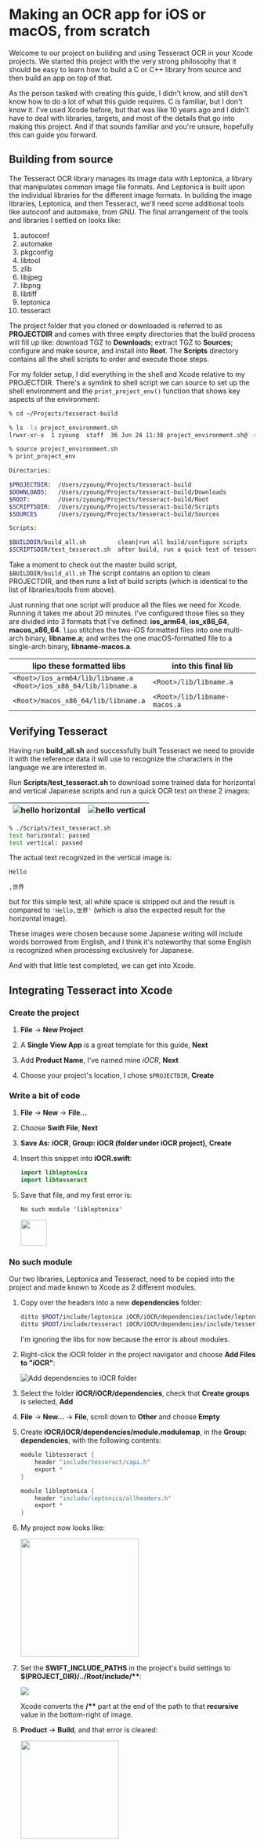 # Making an OCR app for iOS or macOS, from scratch

Welcome to our project on building and using Tesseract OCR in your Xcode projects.  We started this project with the very strong philosophy that it should be easy to learn how to build a C or C++ library from source and then build an app on top of that.

As the person tasked with creating this guide, I didn't know, and still don't know how to do a lot of what this guide requires.  C is familiar, but I don't know it.  I've used Xcode before, but that was like 10 years ago and I didn't have to deal with libraries, targets, and most of the details that go into making this project.  And if that sounds familiar and you're unsure, hopefully this can guide you forward.

## Building from source

The Tesseract OCR library manages its image data with Leptonica, a library that manipulates common image file formats.  And Leptonica is built upon the individual libraries for the different image formats.  In building the image libraries, Leptonica, and then Tesseract, we'll need some additional tools like autoconf and automake, from GNU.  The final arrangement of the tools and libraries I settled on looks like:

1. autoconf
1. automake
1. pkgconfig
1. libtool
1. zlib
1. libjpeg
1. libpng
1. libtiff
1. leptonica
1. tesseract

The project folder that you cloned or downloaded is referred to as **PROJECTDIR** and comes with three empty directories that the build process will fill up like: download TGZ to **Downloads**; extract TGZ to **Sources**; configure and make source, and install into **Root**.  The **Scripts** directory contains all the shell scripts to order and execute those steps.

For my folder setup, I did everything in the shell and Xcode relative to my PROJECTDIR.  There's a symlink to shell script we can source to set up the shell environment and the `print_project_env()` function that shows key aspects of the environment:

```zsh
% cd ~/Projects/tesseract-build

% ls -la project_environment.sh
lrwxr-xr-x  1 zyoung  staff  36 Jun 24 11:38 project_environment.sh@ -> Scripts/build/project_environment.sh

% source project_environment.sh
% print_project_env

Directories:

$PROJECTDIR:  /Users/zyoung/Projects/tesseract-build
$DOWNLOADS:   /Users/zyoung/Projects/tesseract-build/Downloads
$ROOT:        /Users/zyoung/Projects/tesseract-build/Root
$SCRIPTSDIR:  /Users/zyoung/Projects/tesseract-build/Scripts
$SOURCES      /Users/zyoung/Projects/tesseract-build/Sources

Scripts:

$BUILDDIR/build_all.sh         clean|run all build/configure scripts
$SCRIPTSDIR/test_tesseract.sh  after build, run a quick test of tesseract
```

Take a moment to check out the master build script, `$BUILDDIR/build_all.sh`  The script contains an option to clean PROJECTDIR, and then runs a list of build scripts (which is identical to the list of libraries/tools from above).

Just running that one script will produce all the files we need for Xcode.  Running it takes me about 20 minutes.  I've configured those files so they are divided into 3 formats that I've defined: **ios_arm64**, **ios_x86_64**, **macos_x86_64**.  `lipo` stitches the two-iOS formatted files into one multi-arch binary, **libname.a**; and writes the one macOS-formatted file to a single-arch binary, **libname-macos.a**.

| lipo these formatted libs                                        | into this final lib            |
|--------------------------------------------------------------------|---------------------------|
| `<Root>/ios_arm64/lib/libname.a` <br/> `<Root>/ios_x86_64/lib/libname.a` | `<Root>/lib/libname.a`       |
| `<Root>/macos_x86_64/lib/libname.a`                                   | `<Root>/lib/libname-macos.a` |

## Verifying Tesseract

Having run **build_all.sh** and successfully built Tesseract we need to provide it with the reference data it will use to recognize the characters in the language we are interested in.

Run **Scripts/test_tesseract.sh** to download some trained data for horizontal and vertical Japanese scripts and run a quick OCR test on these 2 images:

| ![hello horizontal](Notes/static/test_hello_hori.png) | ![hello vertical](Notes/static/test_hello_vert.png) |
|-------------------------------------------------------|-----------------------------------------------------|

```zsh
% ./Scripts/test_tesseract.sh
test horizontal: passed
test vertical: passed
```

The actual text recognized in the vertical image is:

```none
Hello

,世界

```

but for this simple test, all white space is stripped out and the result is compared to `'Hello,世界'` (which is also the expected result for the horizontal image).

These images were chosen because some Japanese writing will include words borrowed from English, and I think it's noteworthy that some English is recognized when processing exclusively for Japanese.

And with that little test completed, we can get into Xcode.

## Integrating Tesseract into Xcode

### Create the project

1. **File** &rarr; **New Project**

1. A **Single View App** is a great template for this guide, **Next**

1. Add **Product Name**, I've named mine *iOCR*, **Next**

1. Choose your project's location, I chose `$PROJECTDIR`, **Create**

### Write a bit of code

1. **File** &rarr; **New** &rarr; **File...**

1. Choose **Swift File**, **Next**

1. **Save As:** **iOCR**, **Group: iOCR (folder under iOCR project)**, **Create**

1. Insert this snippet into **iOCR.swift**:

    ```swift
    import libleptonica
    import libtesseract
    ```

1. Save that file, and my first error is:

    ```none
    No such module 'libleptonica'
    ```

    <!--![no such module 'libtesseract'](Notes/static/guide/err_no_such_module_leptonica.png)-->
    <img height="53" src="Notes/static/guide/err_no_such_module_leptonica.png"/>

### No such module

Our two libraries, Leptonica and Tesseract, need to be copied into the project and made known to Xcode as 2 different modules.

1. Copy over the headers into a new **dependencies** folder:

    ```zsh
    ditto $ROOT/include/leptonica iOCR/iOCR/dependencies/include/leptonica
    ditto $ROOT/include/tesseract iOCR/iOCR/dependencies/include/tesseract
    ```

    I'm ignoring the libs for now because the error is about modules.

1. Right-click the iOCR folder in the project navigator and choose **Add Files to "iOCR"**:

    ![Add dependencies to iOCR folder](Notes/static/guide/guide_add_dependencies.png)

1. Select the folder **iOCR/iOCR/dependencies**, check that **Create groups** is selected, **Add**

1. **File** &rarr; **New...** &rarr; **File**, scroll down to **Other** and choose **Empty**

1. Create **iOCR/iOCR/dependencies/module.modulemap**, in the **Group: dependencies**, with the following contents:

    ```swift
    module libtesseract {
        header "include/tesseract/capi.h"
        export *
    }

    module libleptonica {
        header "include/leptonica/allheaders.h"
        export *
    }
    ```

1. My project now looks like:

    <img height="241" src="Notes/static/guide/module_final_structure_cropped.png"/>

1. Set the **SWIFT_INCLUDE_PATHS** in the project's build settings to **$(PROJECT_DIR)/../Root/include/\*\***:

    <img src="Notes/static/guide/2_swift_include_paths_cropped.png"/>

    Xcode converts the **/\*\*** part at the end of the path to that **recursive** value in the bottom-right of image.

1. **Product** &rarr; **Build**, and that error is cleared:

    <img height="200" src="Notes/static/guide/build_succeeded.png"/>